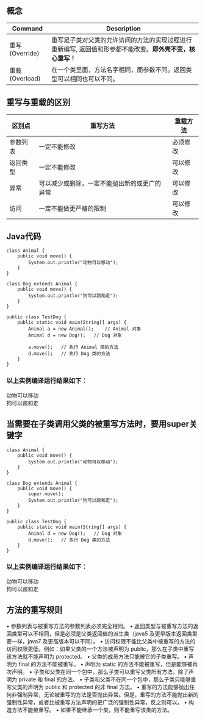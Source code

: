 ## 概念
| Command | Description |
| --- | --- |
| 重写(Override) | 重写是子类对父类的允许访问的方法的实现过程进行重新编写, 返回值和形参都不能改变。**即外壳不变，核心重写！** |
| 重载(Overload) | 在一个类里面，方法名字相同，而参数不同。返回类型可以相同也可以不同。 |  
## 重写与重载的区别
| 区别点 | 重写方法 | 重载方法 |
| --- | --- | --- |
| 参数列表 | 一定不能修改 | 必须修改 |
| 返回类型 | 一定不能修改 | 可以修改 |
| 异常 | 可以减少或删除，一定不能抛出新的或更广的异常 | 可以修改 |
| 访问 | 一定不能做更严格的限制 | 可以修改 |  
## Java代码
```
class Animal {
    public void move() {
        System.out.println("动物可以移动");
    }
}

class Dog extends Animal {
    public void move() {
        System.out.println("狗可以跑和走");
    }
}

public class TestDog {
    public static void main(String[] args) {
        Animal a = new Animal();    // Animal 对象
        Animal d = new Dog();   // Dog 对象

        a.move();   // 执行 Animal 类的方法
        d.move();   // 执行 Dog 类的方法
    }
}
```
### 以上实例编译运行结果如下：
动物可以移动  
狗可以跑和走  
## 当需要在子类调用父类的被重写方法时，要用super关键字
```
class Animal {
    public void move() {
        System.out.println("动物可以移动");
    }
}

class Dog extends Animal {
    public void move() {
        super.move();
        System.out.println("狗可以跑和走");
    }
}

public class TestDog {
    public static void main(String[] args) {
        Animal d = new Dog();   // Dog 对象
        d.move();   // 执行 Dog 类的方法
    }
}
```
### 以上实例编译运行结果如下：
动物可以移动  
狗可以跑和走  
## 方法的重写规则
•	参数列表与被重写方法的参数列表必须完全相同。
•	返回类型与被重写方法的返回类型可以不相同，但是必须是父类返回值的派生类（java5 及更早版本返回类型要一样，java7 及更高版本可以不同）。
•	访问权限不能比父类中被重写的方法的访问权限更低。例如：如果父类的一个方法被声明为 public，那么在子类中重写该方法就不能声明为 protected。
•	父类的成员方法只能被它的子类重写。
•	声明为 final 的方法不能被重写。
•	声明为 static 的方法不能被重写，但是能够被再次声明。
•	子类和父类在同一个包中，那么子类可以重写父类所有方法，除了声明为 private 和 final 的方法。
•	子类和父类不在同一个包中，那么子类只能够重写父类的声明为 public 和 protected 的非 final 方法。
•	重写的方法能够抛出任何非强制异常，无论被重写的方法是否抛出异常。但是，重写的方法不能抛出新的强制性异常，或者比被重写方法声明的更广泛的强制性异常，反之则可以。
•	构造方法不能被重写。
•	如果不能继承一个类，则不能重写该类的方法。
